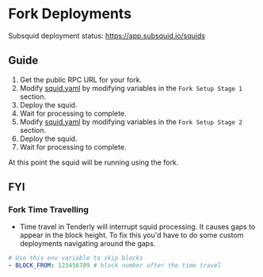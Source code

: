 # Fork Deployments

Subsquid deployment status: https://app.subsquid.io/squids

## Guide

1. Get the public RPC URL for your fork.
2. Modify [squid.yaml](../squid.yaml) by modifying variables in the `Fork Setup Stage 1` section.
3. Deploy the squid.
4. Wait for processing to complete.
5. Modify [squid.yaml](../squid.yaml) by modifying variables in the `Fork Setup Stage 2` section.
6. Deploy the squid.
7. Wait for processing to complete.

At this point the squid will be running using the fork.

## FYI

### Fork Time Travelling

- Time travel in Tenderly will interrupt squid processing. It causes gaps to appear in the block height. To fix this you'd have to do some custom deployments navigating around the gaps.

```yaml
# Use this env variable to skip blocks
- BLOCK_FROM: 123456789 # block number after the time travel
```
